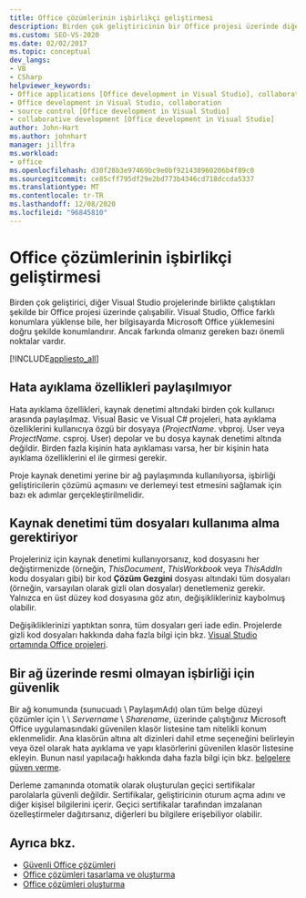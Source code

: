 ```yaml
---
title: Office çözümlerinin işbirlikçi geliştirmesi
description: Birden çok geliştiricinin bir Office projesi üzerinde diğer Visual Studio projelerinde birlikte çalıştıkları şekilde nasıl çalışabilecekleri hakkında bilgi edinin.
ms.custom: SEO-VS-2020
ms.date: 02/02/2017
ms.topic: conceptual
dev_langs:
- VB
- CSharp
helpviewer_keywords:
- Office applications [Office development in Visual Studio], collaborative development
- Office development in Visual Studio, collaboration
- source control [Office development in Visual Studio]
- collaborative development [Office development in Visual Studio]
author: John-Hart
ms.author: johnhart
manager: jillfra
ms.workload:
- office
ms.openlocfilehash: d30f28b3e97469bc9e0bf921438960206b4f89c0
ms.sourcegitcommit: ce85cff795df29e2bd773b4346cd718dccda5337
ms.translationtype: MT
ms.contentlocale: tr-TR
ms.lasthandoff: 12/08/2020
ms.locfileid: "96845810"
---
```

# <a name="collaborative-development-of-office-solutions"></a>Office çözümlerinin işbirlikçi geliştirmesi
  Birden çok geliştirici, diğer Visual Studio projelerinde birlikte çalıştıkları şekilde bir Office projesi üzerinde çalışabilir. Visual Studio, Office farklı konumlara yüklense bile, her bilgisayarda Microsoft Office yüklemesini doğru şekilde konumlandırır. Ancak farkında olmanız gereken bazı önemli noktalar vardır.

 [!INCLUDE[appliesto_all](../vsto/includes/appliesto-all-md.md)]

## <a name="debug-properties-are-not-shared"></a>Hata ayıklama özellikleri paylaşılmıyor
 Hata ayıklama özellikleri, kaynak denetimi altındaki birden çok kullanıcı arasında paylaşılmaz. Visual Basic ve Visual C# projeleri, hata ayıklama özelliklerini kullanıcıya özgü bir dosyaya (*ProjectName*. vbproj. User veya *ProjectName*. csproj. User) depolar ve bu dosya kaynak denetimi altında değildir. Birden fazla kişinin hata ayıklaması varsa, her bir kişinin hata ayıklama özelliklerini el ile girmesi gerekir.

 Proje kaynak denetimi yerine bir ağ paylaşımında kullanılıyorsa, işbirliği geliştiricilerin çözümü açmasını ve derlemeyi test etmesini sağlamak için bazı ek adımlar gerçekleştirilmelidir.

## <a name="source-control-requires-checking-out-all-files"></a>Kaynak denetimi tüm dosyaları kullanıma alma gerektiriyor
 Projeleriniz için kaynak denetimi kullanıyorsanız, kod dosyasını her değiştirmenizde (örneğin, *ThisDocument*, *ThisWorkbook* veya *ThisAddIn* kodu dosyaları gibi) bir kod **Çözüm Gezgini** dosyası altındaki tüm dosyaları (örneğin, varsayılan olarak gizli olan dosyalar) denetlemeniz gerekir. Yalnızca en üst düzey kod dosyasına göz atın, değişiklikleriniz kaybolmuş olabilir.

 Değişikliklerinizi yaptıktan sonra, tüm dosyaları geri iade edin. Projelerde gizli kod dosyaları hakkında daha fazla bilgi için bkz. [Visual Studio ortamında Office projeleri](../vsto/office-projects-in-the-visual-studio-environment.md).

## <a name="security-for-informal-collaboration-on-a-network"></a>Bir ağ üzerinde resmi olmayan işbirliği için güvenlik
 Bir ağ konumunda (sunucuadı \ PaylaşımAdı) olan tüm belge düzeyi çözümler için \\ \\ *Servername* \\ *Sharename*, üzerinde çalıştığınız Microsoft Office uygulamasındaki güvenilen klasör listesine tam nitelikli konum eklenmelidir. Ana klasörün altına alt dizinleri dahil etme seçeneğini belirleyin veya özel olarak hata ayıklama ve yapı klasörlerini güvenilen klasör listesine ekleyin. Bunun nasıl yapılacağı hakkında daha fazla bilgi için bkz. [belgelere güven verme](../vsto/granting-trust-to-documents.md).

 Derleme zamanında otomatik olarak oluşturulan geçici sertifikalar parolalarla güvenli değildir. Sertifikalar, geliştiricinin oturum açma adını ve diğer kişisel bilgilerini içerir. Geçici sertifikalar tarafından imzalanan özelleştirmeler dağıtırsanız, diğerleri bu bilgilere erişebiliyor olabilir.

## <a name="see-also"></a>Ayrıca bkz.
- [Güvenli Office çözümleri](../vsto/securing-office-solutions.md)
- [Office çözümleri tasarlama ve oluşturma](../vsto/designing-and-creating-office-solutions.md)
- [Office çözümleri oluşturma](../vsto/building-office-solutions.md)
